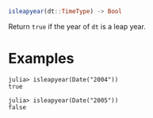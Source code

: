 ```julia
isleapyear(dt::TimeType) -> Bool
```

Return `true` if the year of `dt` is a leap year.

# Examples

```jldoctest
julia> isleapyear(Date("2004"))
true

julia> isleapyear(Date("2005"))
false
```
